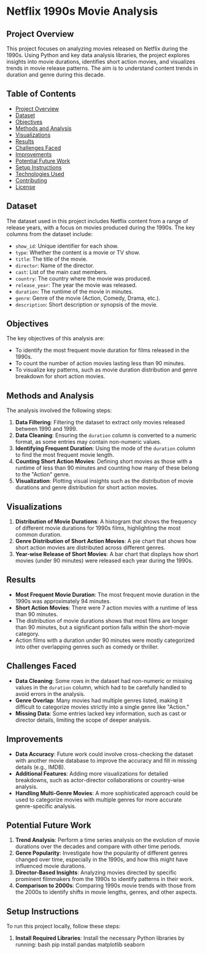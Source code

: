 # Netflix 1990s Movie Analysis

## Project Overview
This project focuses on analyzing movies released on Netflix during the 1990s. Using Python and key data analysis libraries, the project explores insights into movie durations, identifies short action movies, and visualizes trends in movie release patterns. The aim is to understand content trends in duration and genre during this decade.

## Table of Contents
- [Project Overview](#project-overview)
- [Dataset](#dataset)
- [Objectives](#objectives)
- [Methods and Analysis](#methods-and-analysis)
- [Visualizations](#visualizations)
- [Results](#results)
- [Challenges Faced](#challenges-faced)
- [Improvements](#improvements)
- [Potential Future Work](#potential-future-work)
- [Setup Instructions](#setup-instructions)
- [Technologies Used](#technologies-used)
- [Contributing](#contributing)
- [License](#license)

## Dataset
The dataset used in this project includes Netflix content from a range of release years, with a focus on movies produced during the 1990s. The key columns from the dataset include:
- `show_id`: Unique identifier for each show.
- `type`: Whether the content is a movie or TV show.
- `title`: The title of the movie.
- `director`: Name of the director.
- `cast`: List of the main cast members.
- `country`: The country where the movie was produced.
- `release_year`: The year the movie was released.
- `duration`: The runtime of the movie in minutes.
- `genre`: Genre of the movie (Action, Comedy, Drama, etc.).
- `description`: Short description or synopsis of the movie.

## Objectives
The key objectives of this analysis are:
- To identify the most frequent movie duration for films released in the 1990s.
- To count the number of action movies lasting less than 90 minutes.
- To visualize key patterns, such as movie duration distribution and genre breakdown for short action movies.

## Methods and Analysis
The analysis involved the following steps:
1. **Data Filtering**: Filtering the dataset to extract only movies released between 1990 and 1999.
2. **Data Cleaning**: Ensuring the `duration` column is converted to a numeric format, as some entries may contain non-numeric values.
3. **Identifying Frequent Duration**: Using the mode of the `duration` column to find the most frequent movie length.
4. **Counting Short Action Movies**: Defining short movies as those with a runtime of less than 90 minutes and counting how many of these belong to the "Action" genre.
5. **Visualization**: Plotting visual insights such as the distribution of movie durations and genre distribution for short action movies.

## Visualizations
1. **Distribution of Movie Durations**: A histogram that shows the frequency of different movie durations for 1990s films, highlighting the most common duration.
2. **Genre Distribution of Short Action Movies**: A pie chart that shows how short action movies are distributed across different genres.
3. **Year-wise Release of Short Movies**: A bar chart that displays how short movies (under 90 minutes) were released each year during the 1990s.

## Results
- **Most Frequent Movie Duration**: The most frequent movie duration in the 1990s was approximately 94 minutes.
- **Short Action Movies**: There were 7 action movies with a runtime of less than 90 minutes.
- The distribution of movie durations shows that most films are longer than 90 minutes, but a significant portion falls within the short-movie category.
- Action films with a duration under 90 minutes were mostly categorized into other overlapping genres such as comedy or thriller.

## Challenges Faced
- **Data Cleaning**: Some rows in the dataset had non-numeric or missing values in the `duration` column, which had to be carefully handled to avoid errors in the analysis.
- **Genre Overlap**: Many movies had multiple genres listed, making it difficult to categorize movies strictly into a single genre like "Action."
- **Missing Data**: Some entries lacked key information, such as cast or director details, limiting the scope of deeper analysis.

## Improvements
- **Data Accuracy**: Future work could involve cross-checking the dataset with another movie database to improve the accuracy and fill in missing details (e.g., IMDB).
- **Additional Features**: Adding more visualizations for detailed breakdowns, such as actor-director collaborations or country-wise analysis.
- **Handling Multi-Genre Movies**: A more sophisticated approach could be used to categorize movies with multiple genres for more accurate genre-specific analysis.

## Potential Future Work
1. **Trend Analysis**: Perform a time series analysis on the evolution of movie durations over the decades and compare with other time periods.
2. **Genre Popularity**: Investigate how the popularity of different genres changed over time, especially in the 1990s, and how this might have influenced movie durations.
3. **Director-Based Insights**: Analyzing movies directed by specific prominent filmmakers from the 1990s to identify patterns in their work.
4. **Comparison to 2000s**: Comparing 1990s movie trends with those from the 2000s to identify shifts in movie lengths, genres, and other aspects.

## Setup Instructions
To run this project locally, follow these steps:

1. **Install Required Libraries**:
   Install the necessary Python libraries by running:
   bash
   pip install pandas matplotlib seaborn
